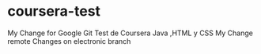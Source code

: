# coursera-test
My Change for Google Git
Test de Coursera Java ,HTML y CSS
My Change remote
Changes on electronic branch
